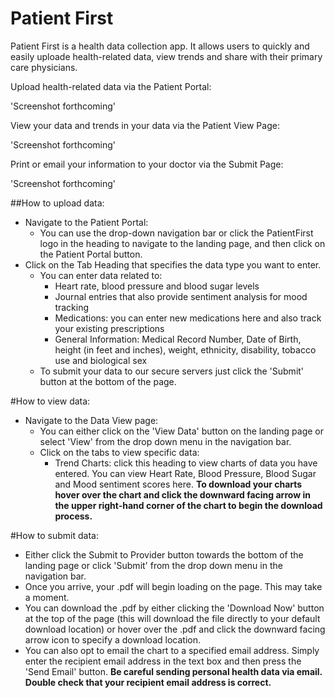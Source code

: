 # Patient First

Patient First is a health data collection app. It allows users to quickly and easily uploade health-related data, view trends and share with their primary care physicians.

Upload health-related data via the Patient Portal:

'Screenshot forthcoming'

View your data and trends in your data via the Patient View Page:

'Screenshot forthcoming'

Print or email your information to your doctor via the Submit Page:

'Screenshot forthcoming'

##How to upload data:

* Navigate to the Patient Portal: 
  * You can use the drop-down navigation bar or click the PatientFirst logo in the heading to navigate to the landing page, and then click on the Patient Portal button.
* Click on the Tab Heading that specifies the data type you want to enter.
  * You can enter data related to:
    * Heart rate, blood pressure and blood sugar levels
    * Journal entries that also provide sentiment analysis for mood tracking
    * Medications: you can enter new medications here and also track your existing prescriptions
    * General Information: Medical Record Number, Date of Birth, height (in feet and inches), weight, ethnicity, disability, tobacco use and biological sex
  * To submit your data to our secure servers just click the 'Submit' button at the bottom of the page.
  
#How to view data: 

* Navigate to the Data View page:
  * You can either click on the 'View Data' button on the landing page or select 'View' from the drop down menu in the navigation bar.
  * Click on the tabs to view specific data:
    * Trend Charts: click this heading to view charts of data you have entered. You can view Heart Rate, Blood Pressure, Blood Sugar and Mood sentiment scores here. **To download your charts hover over the chart and click the downward facing arrow in the upper right-hand corner of the chart to begin the download process.** 

#How to submit data:

* Either click the Submit to Provider button towards the bottom of the landing page or click 'Submit' from the drop down menu in the navigation bar.
* Once you arrive, your .pdf will begin loading on the page. This may take a moment. 
* You can download the .pdf by either clicking the 'Download Now' button at the top of the page (this will download the file directly to your default download location) or hover over the .pdf and click the downward facing arrow icon to specify a download location.
* You can also opt to email the chart to a specified email address. Simply enter the recipient email address in the text box and then press the 'Send Email' button. **Be careful sending personal health data via email. Double check that your recipient email address is correct.**
